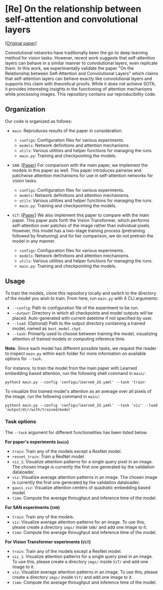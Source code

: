 # [Re] On the relationship between self-attention and convolutional layers
\[[Original paper](https://arxiv.org/pdf/1911.03584.pdf)\]

Convolutional networks have traditionally been the go-to deep learning method for vision tasks. However, recent work suggests that self-attention layers can behave in a similar manner to convolutional layers, even replicate them. In this work, we experimentally validate the paper "On the Relationship between Self-Attention and Convolutional Layers" which claims that self-attention layers can behave exactly like convolutional layers and supports this claim with theoretical proofs. While it does not achieve SOTA, it provides interesting insights in the functioning of attention mechanisms while processing images. This repository contains our reproducibility code. 

## Organization
Our code is organized as follows:
  - `main`: Reproduces results of the paper in consideration. 
    - `configs`: Configuration files for various experiments.
    - `models`: Network definitions and attention mechanisms.
    - `utils`: Various utilities and helper functions for managing the runs.
    - `main.py`: Training and checkpointing the models.


  - `SAN`: \[[Paper](https://arxiv.org/pdf/2004.13621.pdf)\] For comparison with the main paper, we implement the models in this paper as well. This paper introduces pairwise and patchwise attention mechanisms for use in self-attention networks for vision tasks.
    - `configs`: Configuration files for various experiments.
    - `models`: Network definitions and attention mechanisms.
    - `utils`: Various utilities and helper functions for managing the runs.
    - `main.py`: Training and checkpointing the models.


  - `ViT`: \[[Paper](https://arxiv.org/pdf/2010.11929.pdf)\] We also implement this paper to compare with the main paper. This paper puts forth the Vision Transformer, which performs self-attention over patches of the image rather than individual pixels. However, this model has a two-stage training process (pretraining followed by finetuning) and for fair comparison, we do not pretrain the model in any manner.  
    - `configs`: Configuration files for various experiments.
    - `models`: Network definitions and attention mechanisms.
    - `utils`: Various utilities and helper functions for managing the runs.
    - `main.py`: Training and checkpointing the models.

## Usage
To train the models, clone this repository locally and switch to the directory of the model you wish to train. From here, run `main.py` with 4 CLI arguments:

  - `--config`: Path to configuration file of the experiment to be run.
  - `--output`: Directory in which all checkpoints and model outputs will be placed. Auto-generated with current datetime if not specified by user.
  - `--load`: (Optional) Path to the output directory containing a trained model, named as `best_model.ckpt`.
  - `--task`: Primarily used to choose between training the model, visualizing attention of trained models or computing inference time.
  
**Note.** Since each model has different possible tasks, we request the reader to inspect `main.py` within each folder for more information on available options for `--task`.
  
For instance, to train the model from the main paper with Learned embedding based attention, run the following shell command in `main/`:

```
python3 main.py --config 'configs/learned_2d.yaml' --task 'train'
```

To visualize this trained model's attention as an average over all pixels of the image, run the following command in `main/`:

```
python3 main.py --config 'configs/learned_2d.yaml' --task 'viz' --load 'output/dir/with/trained/model'
```

### Task options
The `--task` argument for different functionalities has been listed below.

**For paper's experiments (`main`)**
  - `train`: Train any of the models except a ResNet model.
  - `resnet_train`: Train a ResNet model.
  - `viz_1`: Visualize attention patterns for a single query pixel in an image. The chosen image is currently the first one generated by the validation dataloader.
  - `viz`: Visualize average attention patterns in an image. The chosen image is currently the first one generated by the validation dataloader.
  - `gauss_viz`: Visualize attention centers of quadratic embedding based model.
  - `time`: Compute the average throughput and inference time of the model.

**For SAN experiments (`SAN`)**
  - `train`: Train any of the models.
  - `viz`: Visualize average attention patterns for an image. To use this, please create a directory `imgs/` inside `SAN/` and add one image to it.
  - `time`: Compute the average throughput and inference time of the model.

**For Vision Transformer experiments (`ViT`)**
  - `train`: Train any of the models except a ResNet model.
  - `viz_1`: Visualize attention patterns for a single query pixel in an image. To use this, please create a directory `imgs/` inside `ViT/` and add one image to it.
  - `viz`: Visualize average attention patterns in an image. To use this, please create a directory `imgs/` inside `ViT/` and add one image to it.
  - `time`: Compute the average throughput and inference time of the model.
